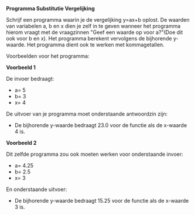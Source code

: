 
**Programma Substitutie Vergelijking**

Schrijf een programma waarin je de vergelijking y=ax+b oplost. De waarden van variabelen a, b en x dien je zelf in te geven wanneer het programma hierom vraagt met de vraagzinnen "Geef een waarde op voor a?"(Doe dit ook voor b en x). Het programma berekent vervolgens de bijhorende y-waarde. Het programma dient ook te werken met kommagetallen.

Voorbeelden voor het programma:

**Voorbeeld 1** 

De invoer bedraagt: 

* a= 5 
* b= 3 
* x= 4

De uitvoer van je programma moet onderstaande antwoordzin zijn: 

* De bijhorende y-waarde bedraagt 23.0 voor de functie als de x-waarde 4 is.

**Voorbeeld 2** 

Dit zelfde programma zou ook moeten werken voor onderstaande invoer: 

* a= 4.25 
* b= 2.5 
* x= 3

En onderstaande uitvoer: 

* De bijhorende y-waarde bedraagt 15.25 voor de functie als de x-waarde 3 is.
